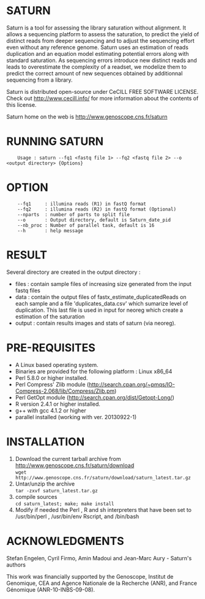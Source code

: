 # SATURN

Saturn is a tool for assessing the library saturation without alignment.
It allows a sequencing platform to assess the saturation,
to predict the yield of distinct reads from deeper sequencing and to adjust
the sequencing effort even without any reference genome.
Saturn uses an estimation of reads duplication and an equation model estimating
potential errors along with standard saturation.
As sequencing errors introduce new distinct reads and leads to overestimate
the complexity of a readset, we modelize them to predict the correct amount
of new sequences obtained by additionnal sequencing from a library.

Saturn is distributed open-source under CeCILL 
FREE SOFTWARE LICENSE. Check out http://www.cecill.info/
for more information about the contents of this license.

Saturn home on the web is http://www.genoscope.cns.fr/saturn


# RUNNING SATURN

        Usage : saturn --fq1 <fastq file 1> --fq2 <fastq file 2> --o <output directory> {Options}

# OPTION

        --fq1     : illumina reads (R1) in fastQ format
        --fq2     : illumina reads (R2) in fastQ format (Optional)
        --nparts  : number of parts to split file
        --o       : Output directory, default is Saturn_date_pid
        --nb_proc : Number of parallel task, default is 16
        --h       : help message


# RESULT

Several directory are created in the output directory : 
  - files : contain sample files of increasing size generated from the input fastq files  
  - data : contain the output files of fastx_estimate_duplicatedReads on each sample and a file 'duplicates_data.csv' which sumarize level of duplication. This last file is used in input for neoreg which create a estimation of the saturation
  - output : contain results images and stats of saturn (via neoreg).


# PRE-REQUISITES

  - A Linux based operating system.
  - Binaries are provided for the following platform : Linux x86_64
  - Perl 5.8.0 or higher installed.
  - Perl Compress' Zlib module (http://search.cpan.org/~pmqs/IO-Compress-2.068/lib/Compress/Zlib.pm)
  - Perl GetOpt module (http://search.cpan.org/dist/Getopt-Long/)
  - R version 2.4.1 or higher installed.
  - g++ with gcc 4.1.2 or higher
  - parallel installed (working with ver. 20130922-1)


# INSTALLATION

  1. Download the current tarball archive from http://www.genoscope.cns.fr/saturn/download      
  `wget http://www.genoscope.cns.fr/saturn/download/saturn_latest.tar.gz`
  2. Untar/unzip the archive    
  `tar -zxvf saturn_latest.tar.gz`
  3. compile sources    
  `cd saturn_latest; make; make install`
  4. Modify if needed the Perl , R and sh interpreters that have been set to 
     /usr/bin/perl , /usr/bin/env Rscript, and /bin/bash


# ACKNOWLEDGMENTS

Stefan Engelen, Cyril Firmo, Amin Madoui and Jean-Marc Aury - Saturn's authors

This work was financially supported by the Genoscope, 
Institut de Genomique, CEA and Agence Nationale de la 
Recherche (ANR), and France Génomique (ANR-10-INBS-09-08).
